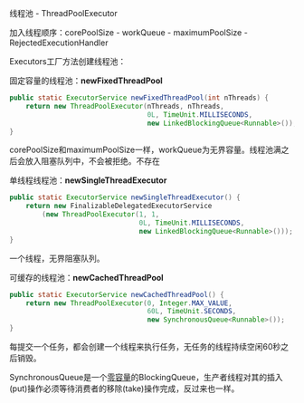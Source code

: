 线程池 - ThreadPoolExecutor



加入线程顺序：corePoolSize - workQueue - maximumPoolSize - RejectedExecutionHandler





Executors工厂方法创建线程池：

固定容量的线程池：**newFixedThreadPool**

```java
public static ExecutorService newFixedThreadPool(int nThreads) {
    return new ThreadPoolExecutor(nThreads, nThreads,
                                  0L, TimeUnit.MILLISECONDS,
                                  new LinkedBlockingQueue<Runnable>());
}
```

corePoolSize和maximumPoolSize一样，workQueue为无界容量。线程池满之后会放入阻塞队列中，不会被拒绝。不存在



单线程线程池：**newSingleThreadExecutor**

```java
public static ExecutorService newSingleThreadExecutor() {
    return new FinalizableDelegatedExecutorService
        (new ThreadPoolExecutor(1, 1,
                                0L, TimeUnit.MILLISECONDS,
                                new LinkedBlockingQueue<Runnable>()));
}
```

一个线程，无界阻塞队列。



可缓存的线程池：**newCachedThreadPool**

```java
public static ExecutorService newCachedThreadPool() {
    return new ThreadPoolExecutor(0, Integer.MAX_VALUE,
                                  60L, TimeUnit.SECONDS,
                                  new SynchronousQueue<Runnable>());
}
```

每提交一个任务，都会创建一个线程来执行任务，无任务的线程持续空闲60秒之后销毁。

SynchronousQueue是一个<u>零容量</u>的BlockingQueue，生产者线程对其的插入(put)操作必须等待消费者的移除(take)操作完成，反过来也一样。



